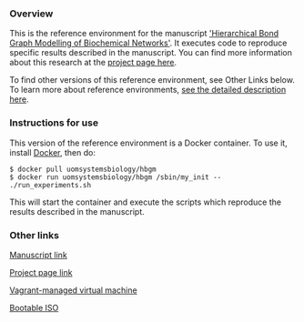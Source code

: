 ### Overview

This is the reference environment for the manuscript ['Hierarchical Bond Graph Modelling of Biochemical Networks'](http://arxiv.org/abs/1503.01814).  It executes code to reproduce specific results described in the manuscript.   You can find more information about this research at the [project page here](http://uomsystemsbiology.github.io/hbgm/).  

To find other versions of this reference environment, see Other Links below.  To learn more about reference environments, [see the detailed description here](http://uomsystemsbiology.github.io/reference-environments/).   

### Instructions for use

This version of the reference environment is a Docker container.  To use it, install [Docker](https://www.docker.com/), then do:

```
$ docker pull uomsystemsbiology/hbgm
$ docker run uomsystemsbiology/hbgm /sbin/my_init -- ./run_experiments.sh
```

This will start the container and execute the scripts which reproduce the results described in the manuscript.  

### Other links

[Manuscript link](http://arxiv.org/abs/1503.01814)

[Project page link](http://uomsystemsbiology.github.io/hbgm/)

[Vagrant-managed virtual machine](https://github.com/uomsystemsbiology/hbgm_reference_environment)

[Bootable ISO](https://dx.doi.org/10.5281/zenodo.29623)

